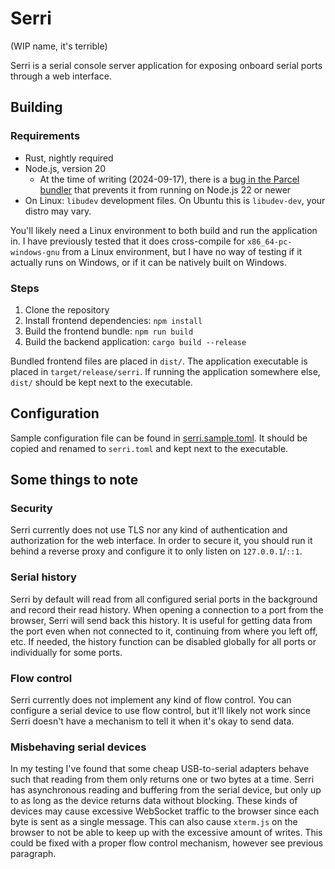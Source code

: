 # Serri

(WIP name, it's terrible)

Serri is a serial console server application for exposing onboard serial ports through a web
interface.

## Building

### Requirements

- Rust, nightly required
- Node.js, version 20
    - At the time of writing (2024-09-17), there is
      a [bug in the Parcel bundler](https://github.com/parcel-bundler/parcel/issues/9926) that
      prevents it from running on Node.js 22 or newer
- On Linux: `libudev` development files. On Ubuntu this is `libudev-dev`, your distro may vary.

You'll likely need a Linux environment to both build and run the application in. I have previously
tested that it does cross-compile for `x86_64-pc-windows-gnu` from a Linux environment, but I have
no way of testing if it actually runs on Windows, or if it can be natively built on Windows.

### Steps

1. Clone the repository
2. Install frontend dependencies: `npm install`
3. Build the frontend bundle: `npm run build`
4. Build the backend application: `cargo build --release`

Bundled frontend files are placed in `dist/`. The application executable is placed in
`target/release/serri`. If running the application somewhere else, `dist/` should be kept next to
the executable.

## Configuration

Sample configuration file can be found in [serri.sample.toml](serri.sample.toml). It should be
copied and renamed to `serri.toml` and kept next to the executable.

## Some things to note

### Security

Serri currently does not use TLS nor any kind of authentication and authorization for the web
interface. In order to secure it, you should run it behind a reverse proxy and configure it to only
listen on `127.0.0.1`/`::1`.

### Serial history

Serri by default will read from all configured serial ports in the background and record their read
history. When opening a connection to a port from the browser, Serri will send back this history. It
is useful for getting data from the port even when not connected to it, continuing from where you
left off, etc. If needed, the history function can be disabled globally for all ports or
individually for some ports.

### Flow control

Serri currently does not implement any kind of flow control. You can configure a serial device to
use flow control, but it'll likely not work since Serri doesn't have a mechanism to tell it when
it's okay to send data.

### Misbehaving serial devices

In my testing I've found that some cheap USB-to-serial adapters behave such that reading from them
only returns one or two bytes at a time. Serri has asynchronous reading and buffering from the
serial device, but only up to as long as the device returns data without blocking. These kinds of
devices may cause excessive WebSocket traffic to the browser since each byte is sent as a single
message. This can also cause `xterm.js` on the browser to not be able to keep up with the excessive
amount of writes. This could be fixed with a proper flow control mechanism, however see previous
paragraph.
